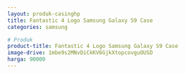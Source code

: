 ```yaml
---
layout: produk-casinghp
title: Fantastic 4 Logo Samsung Galaxy S9 Case
categories: samsung

# Produk
product-title: Fantastic 4 Logo Samsung Galaxy S9 Case
image-drive: 1mbe9s2MNvDiCkKV6GjkXtopcovguOUSD
harga: 90000
---
```

